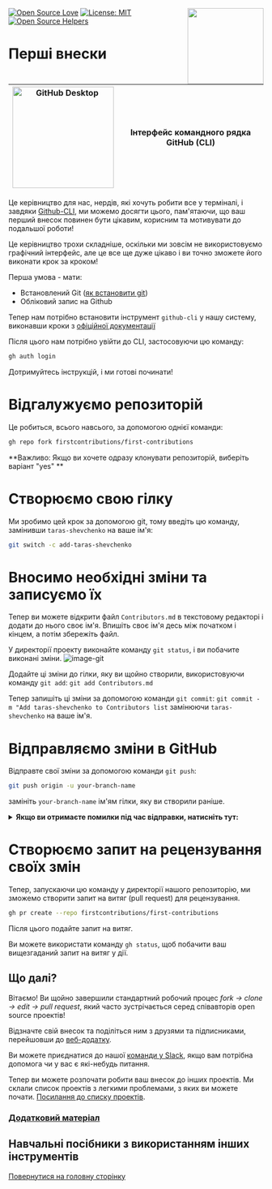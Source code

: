 [![Open Source Love](https://badges.frapsoft.com/os/v1/open-source.svg?v=103)](https://github.com/ellerbrock/open-source-badges/)
[<img align="right" width="150" src="https://firstcontributions.github.io/assets/gui-tool-tutorials/github-desktop-tutorial/join-slack-team.png">](https://join.slack.com/t/firstcontributors/shared_invite/enQtNjkxNzQwNzA2MTMwLTVhMWJjNjg2ODRlNWZhNjIzYjgwNDIyZWYwZjhjYTQ4OTBjMWM0MmFhZDUxNzBiYzczMGNiYzcxNjkzZDZlMDM)
[![License: MIT](https://img.shields.io/badge/License-MIT-green.svg)](https://opensource.org/licenses/MIT)
[![Open Source Helpers](https://www.codetriage.com/roshanjossey/first-contributions/badges/users.svg)](https://www.codetriage.com/roshanjossey/first-contributions)


# Перші внески

| <img alt="GitHub Desktop" src="https://cdn.icon-icons.com/icons2/2157/PNG/512/github_git_hub_logo_icon_132878.png" width="200"> | Інтерфейс командного рядка GitHub (CLI) |
|------------------------------------------------------------------------------------------------------------------------------------------------------------------------------------------------------------------------------------------------------------------------------------------------------|-------------------------------------|

Це керівництво для нас, нердів, які хочуть робити все у терміналі, і завдяки [Github-CLI](https://cli.github.com/), ми можемо досягти цього, пам'ятаючи, що ваш перший внесок повинен бути цікавим, корисним та мотивувати до подальшої роботи!

Це керівництво трохи складніше, оскільки ми зовсім не використовуємо графічний інтерфейс, але це все ще дуже цікаво і ви точно зможете його виконати крок за кроком!

Перша умова - мати:
- Встановлений Git ([як встановити git](https://git-scm.com/downloads))
- Обліковий запис на Github

Тепер нам потрібно встановити інструмент `github-cli` у нашу систему, виконавши кроки з [офіційної документації](https://github.com/cli/cli#installation)

Після цього нам потрібно увійти до CLI, застосовуючи цю команду:
```bash
gh auth login
```

Дотримуйтесь інструкцій, і ми готові починати!

# Відгалужуємо репозиторій
Це робиться, всього навсього, за допомогою однієї команди:

```bash
gh repo fork firstcontributions/first-contributions
```
**Важливо: Якщо ви хочете одразу клонувати репозиторій, виберіть варіант "yes" **

# Створюємо свою гілку
Ми зробимо цей крок за допомогою git, тому введіть цю команду, замінивши `taras-shevchenko` на ваше ім'я:
```bash
git switch -c add-taras-shevchenko
```

# Вносимо необхідні зміни та записуємо їх
Тепер ви можете відкрити файл `Contributors.md` в текстовому редакторі і додати до нього своє ім'я. Впишіть своє ім'я десь між початком і кінцем, а потім збережіть файл.

У директорії проекту виконайте команду `git status`, і ви побачите виконані зміни.
![image-git](https://camo.githubusercontent.com/a35c4722d7aab337eefc655d1488f7b4dc038508e6adaf5e88e2e052a976f010/68747470733a2f2f6669727374636f6e747269627574696f6e732e6769746875622e696f2f6173736574732f526561646d652f6769742d7374617475732e706e67)

Додайте ці зміни до гілки, яку ви щойно створили, використовуючи команду `git add`:
`git add Contributors.md`

Тепер запишіть ці зміни за допомогою команди `git commit`:
`git commit -m "Add taras-shevchenko to Contributors list`
замінюючи `taras-shevchenko` на ваше ім'я.

# Відправляємо зміни в GitHub
Відправте свої зміни за допомогою команди `git push`:

```bash
git push origin -u your-branch-name
```

замініть `your-branch-name` ім'ям гілки, яку ви створили раніше.

<details>
<summary><strong>Якщо ви отримаєте помилки під час відправки, натисніть тут:</strong></summary>

- ### Помилка автентифікації
    <pre>remote: Підтримка автентифікації за допомогою пароля була припинена 13 серпня 2021 року. Замість цього використовуйте особистий токен доступу.
    remote: Будь ласка, перегляньте https://github.blog/2020-12-15-token-authentication-requirements-for-git-operations/ для отримання більш докладної інформації.
    fatal: Автентифікація завершилася помилкою для 'https://github.com/<your-username>/first-contributions.git/'</pre>
    Перейдіть до [посібника GitHub](https://docs.github.com/en/authentication/connecting-to-github-with-ssh/adding-a-new-ssh-key-to-your-github-account) щодо створення та налаштування SSH-ключа для вашого облікового запису.

</details>

# Створюємо запит на рецензування своїх змін
Тепер, запускаючи цю команду у директорії нашого репозиторію, ми зможемо створити запит на витяг (pull request) для рецензування.

```bash
gh pr create --repo firstcontributions/first-contributions
```

Після цього подайте запит на витяг.

Ви можете використати команду `gh status`, щоб побачити ваш вищезгаданий запит на витяг у дії.

## Що далі?

Вітаємо! Ви щойно завершили стандартний робочий процес _fork -> clone -> edit -> pull request_, який часто зустрічається серед співавторів open source проектів!

Відзначте свій внесок та поділіться ним з друзями та підписниками, перейшовши до [веб-додатку](https://firstcontributions.github.io/#social-share).

Ви можете приєднатися до нашої [команди у Slack](https://join.slack.com/t/firstcontributors/shared_invite/zt-vchl8cde-S0KstI_jyCcGEEj7rSTQiA), якщо вам потрібна допомога чи у вас є які-небудь питання.

Тепер ви можете розпочати робити ваш внесок до інших проектів. Ми склали список проектів з легкими проблемами, з яких ви можете почати. [Посилання до списку проектів](https://firstcontributions.github.io/#project-list).

### [Додатковий матеріал](https://github.com/firstcontributions/first-contributions/blob/main/additional-material/git_workflow_scenarios/additional-material.md)

## Навчальні посібники з використанням інших інструментів

[Повернутися на головну сторінку](https://github.com/firstcontributions/first-contributions/blob/main/translations/README.ua.md#%D1%96%D0%BD%D1%81%D1%82%D1%80%D1%83%D0%BA%D1%86%D1%96%D1%97-%D0%B4%D0%BB%D1%8F-%D1%96%D0%BD%D1%88%D0%B8%D1%85-%D1%96%D0%BD%D1%81%D1%82%D1%80%D1%83%D0%BC%D0%B5%D0%BD%D1%82%D1%96%D0%B2)
